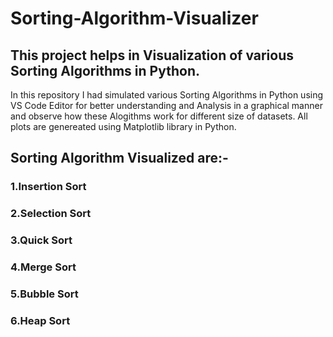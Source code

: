 # Sorting-Algorithm-Visualizer
## This project helps in  Visualization of various Sorting  Algorithms in Python.
In this repository I had simulated  various Sorting Algorithms  in Python using  VS Code Editor for better understanding and Analysis in a graphical manner and observe how these Alogithms work for different size of datasets. 
All plots are genereated using Matplotlib library in Python.
## Sorting Algorithm Visualized are:-
### 1.Insertion Sort                                                                                                                                                            
### 2.Selection Sort                           
### 3.Quick Sort
### 4.Merge Sort
### 5.Bubble Sort
### 6.Heap Sort

